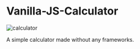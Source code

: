 # Vanilla-JS-Calculator
![calculator](https://i.imgur.com/ALTlso9.jpg)

A simple calculator made without any frameworks.
